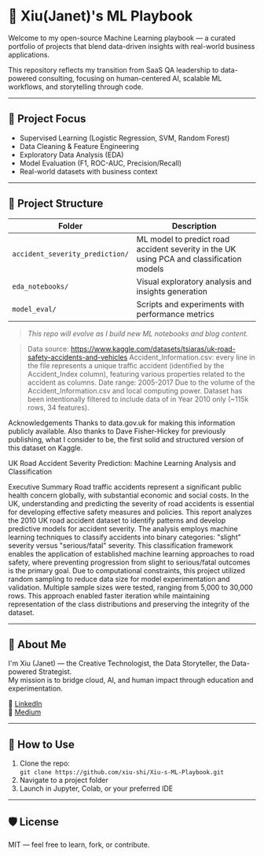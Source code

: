 
# 🧠 Xiu(Janet)'s ML Playbook

Welcome to my open-source Machine Learning playbook — a curated portfolio of projects that blend data-driven insights with real-world business applications.

This repository reflects my transition from SaaS QA leadership to data-powered consulting, focusing on human-centered AI, scalable ML workflows, and storytelling through code.

---

## 📌 Project Focus

- Supervised Learning (Logistic Regression, SVM, Random Forest)
- Data Cleaning & Feature Engineering
- Exploratory Data Analysis (EDA)
- Model Evaluation (F1, ROC-AUC, Precision/Recall)
- Real-world datasets with business context

---

## 🧭 Project Structure

| Folder | Description |
|--------|-------------|
| `accident_severity_prediction/` | ML model to predict road accident severity in the UK using PCA and classification models |
| `eda_notebooks/` | Visual exploratory analysis and insights generation |
| `model_eval/` | Scripts and experiments with performance metrics |

> *This repo will evolve as I build new ML notebooks and blog content.*

> Data source:
https://www.kaggle.com/datasets/tsiaras/uk-road-safety-accidents-and-vehicles 
Accident_Information.csv: every line in the file represents a unique traffic accident (identified by the Accident_Index column), featuring various properties related to the accident as columns. Date range: 2005-2017
Due to the volume of the Accident_Information.csv and local computing power. Dataset has been intentionally filtered to include data of in Year 2010 only (~115k rows, 34 features).

Acknowledgements
Thanks to data.gov.uk for making this information publicly available. Also thanks to Dave Fisher-Hickey for previously publishing, what I consider to be, the first solid and structured version of this dataset on Kaggle.

UK Road Accident Severity Prediction: Machine Learning Analysis and Classification

Executive Summary
Road traffic accidents represent a significant public health concern globally, with substantial economic and social costs. In the UK, understanding and predicting the severity of road accidents is essential for developing effective safety measures and policies. This report analyzes the 2010 UK road accident dataset to identify patterns and develop predictive models for accident severity.
The analysis employs machine learning techniques to classify accidents into binary categories: "slight" severity versus "serious/fatal" severity. This classification framework enables the application of established machine learning approaches to road safety, where preventing progression from slight to serious/fatal outcomes is the primary goal.
Due to computational constraints, this project utilized random sampling to reduce data size for model experimentation and validation. Multiple sample sizes were tested, ranging from 5,000 to 30,000 rows. This approach enabled faster iteration while maintaining representation of the class distributions and preserving the integrity of the dataset.


---

## 📇 About Me

I'm Xiu (Janet) — the Creative Technologist, the Data Storyteller, the Data-powered Strategist.  
My mission is to bridge cloud, AI, and human impact through education and experimentation.

📍 [LinkedIn](https://linkedin.com/in/janetxiushi)  
📝 [Medium](https://medium.com/@janetxiushi)


---

## 🔧 How to Use

1. Clone the repo:  
   `git clone https://github.com/xiu-shi/Xiu-s-ML-Playbook.git`
2. Navigate to a project folder
3. Launch in Jupyter, Colab, or your preferred IDE

---

## 🛡 License

MIT — feel free to learn, fork, or contribute.

